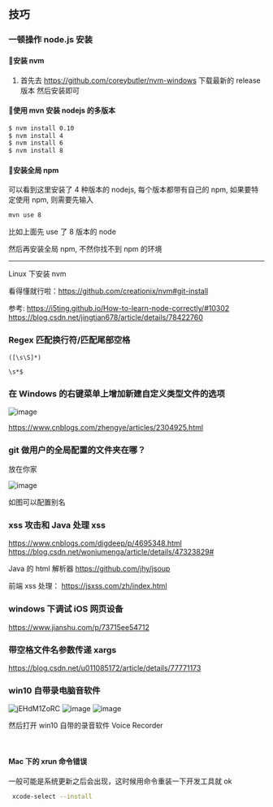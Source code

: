 ## 技巧

### 一顿操作 node.js 安装

#### :small_blue_diamond:安装 nvm

1. 首先去 https://github.com/coreybutler/nvm-windows 下载最新的 release 版本 然后安装即可

#### :small_blue_diamond:使用 mvn 安装 nodejs 的多版本

```bash
$ nvm install 0.10
$ nvm install 4
$ nvm install 6
$ nvm install 8
```

#### :small_blue_diamond:安装全局 npm

可以看到这里安装了 4 种版本的 nodejs, 每个版本都带有自己的 npm, 如果要特定使用 npm, 则需要先输入

```bash
mvn use 8
```

比如上面先 use 了 8 版本的 node

然后再安装全局 npm, 不然你找不到 npm 的环境

---

Linux 下安装 nvm

看得懂就行啦：https://github.com/creationix/nvm#git-install

参考:
https://i5ting.github.io/How-to-learn-node-correctly/#10302
https://blog.csdn.net/jingtian678/article/details/78422760

### Regex 匹配换行符/匹配尾部空格

```regex
([\s\S]*)
```

```regex
\s*$
```

### 在 Windows 的右键菜单上增加新建自定义类型文件的选项

![image](https://user-images.githubusercontent.com/23525754/41817005-31258a84-77c5-11e8-9b36-eb7b089def71.png)

https://www.cnblogs.com/zhengye/articles/2304925.html

### git 做用户的全局配置的文件夹在哪？

放在你家

![image](https://user-images.githubusercontent.com/23525754/42872368-59d80c52-8aaf-11e8-8b4a-5f176dbb4d36.png)

如图可以配置别名

### xss 攻击和 Java 处理 xss

https://www.cnblogs.com/digdeep/p/4695348.html
https://blog.csdn.net/woniumenga/article/details/47323829#

Java 的 html 解析器
https://github.com/jhy/jsoup

前端 xss 处理：
https://jsxss.com/zh/index.html

### windows 下调试 iOS 网页设备

https://www.jianshu.com/p/73715ee54712

### 带空格文件名参数传递 xargs

https://blog.csdn.net/u011085172/article/details/77771173

### win10 自带录电脑音软件

![jEHdM1ZoRC](https://user-images.githubusercontent.com/23525754/71551960-fd9bdf80-2a2c-11ea-8049-f9293a6e6198.jpg)
![image](https://user-images.githubusercontent.com/23525754/71551963-08567480-2a2d-11ea-9d24-d08dc2e83ef6.png)
![image](https://user-images.githubusercontent.com/23525754/71551979-8a469d80-2a2d-11ea-82c1-be60e4bca1e3.png)

然后打开 win10 自带的录音软件 Voice Recorder

​

#### Mac 下的 xrun 命令错误

一般可能是系统更新之后会出现，这时候用命令重装一下开发工具就 ok

```bash
 xcode-select --install
```
